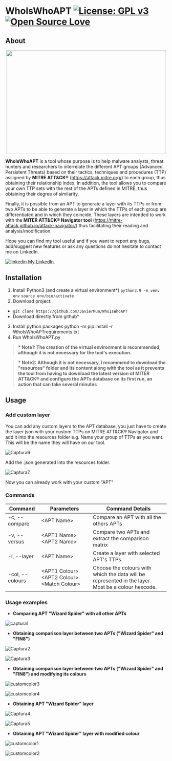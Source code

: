 # WhoIsWhoAPT [![License: GPL v3](https://img.shields.io/badge/License-GPLv3-blue.svg)](https://www.gnu.org/licenses/gpl-3.0) [![Open Source Love](https://badges.frapsoft.com/os/v1/open-source.png?v=103)](https://github.com/ellerbrock/open-source-badges/)


## About 

<p align="center">
  <img width="500" height="324" src="https://user-images.githubusercontent.com/113699569/191086330-69b67599-0c99-40b9-a3f2-7457227ebb2c.png">
</p>

**WhoIsWhoAPT** is a tool whose purpose is to help malware analysts, threat hunters and researchers to interrelate the different APT groups (Advanced Persistent Threats) based on their tactics, techniques and procedures (TTP) assigned by **MITRE ATT&CK®** (https://attack.mitre.org/) to each group, thus obtaining their relationship index. In addition, the tool allows you to compare your own TTP sets with the rest of the APTs defined in MITRE, thus obtaining their degree of similarity.

Finally, it is possible from an APT to generate a layer with its TTPs or from two APTs to be able to generate a layer in which the TTPs of each group are differentiated and in which they coincide. These layers are intended to work with the **MITER ATT&CK® Navigator tool** (https://mitre-attack.github.io/attack-navigator/) thus facilitating their reading and analysis/modification.

Hope you can find my tool useful and if you want to report any bugs, add/suggest new features or ask any questions do not hesitate to contact me on LinkedIn. <p>
  <a href="https://www.linkedin.com/in/javier-mu%C3%B1oz-alc%C3%A1zar-644b11162" rel="nofollow noreferrer">
    <img src="https://i.stack.imgur.com/gVE0j.png" alt="linkedin"> My LinkedIn
  </a> &nbsp; 
</p>

## Installation
1. Install Python3 (and create a virtual environment\*)
            `python3.9 -m venv env`
            `source env/bin/activate`
2. Download project:
-  `git clone https://github.com/JavierMun/WhoIsWhoAPT`
-  Download directly from github\*
3. Install python packages python -m pip install -r WhoIsWhoAPTrequirements.txt
4. Run WhoIsWhoAPT.py

> **\* Note1: The creation of the virtual environment is recommended, although it is not necessary for the tool's execution.**

> **\* Note2: Although it is not necessary, I recommend to download the "resources" folder and its content along with the tool as it prevents the tool from having to download the latest version of MITER ATT&CK® and configure the APTs database on its first run, an action that can take several minutes**


## Usage
### Add custom layer
You can add any custom layers to the APT database, you just have to create the layer json with your custom TTPs on MITRE ATT&CK® Navigator and add it into the resources folder e.g. 
Name your group of TTPs as you want. This will be the name they will have on our tool.

![Captura6](https://user-images.githubusercontent.com/113699569/191077532-e604c1dd-1014-4101-a1d8-50399b85d95f.PNG)

Add the .json generated into the resources folder.

![Captura7](https://user-images.githubusercontent.com/113699569/191077553-7e2a777b-0979-4e1a-8bae-181f88d72e20.PNG)

Now you can already work with your custom "APT"

### Commands
| Command       | Parameters   | Command Details             | 
| ------------- |-------------| -------------         | 
| -c, --compare     | \<APT Name\> | Compare an APT with all the others APTs  | 
| -v, --versus      | \<APT1 Name\> \<APT2 Name\> | Compare two APTs and extract the comparison matrix  | 
| -l, --layer       | \<APT Name\>| Create a layer with selected APT\'s TTPs | 
| -col, --colours   | \<APT1 Colour\> \<APT2 Colour\> \<Match Colour\>| Choose the colours with which the data will be represented in the layer. Most be a colour hexcode.| 

### Usage examples  
- **Comparing APT "Wizard Spider" with all other APTs**  

![captura1](https://user-images.githubusercontent.com/113699569/190997510-e0e71f0a-8309-4a58-a458-4736f3e4f11e.PNG)

- **Obtaining comparison layer between two APTs ("Wizard Spider" and "FIN8")**

![Captura2](https://user-images.githubusercontent.com/113699569/190997530-7f41153c-1bf4-4406-83dc-80b24509168e.PNG)

![Captura3](https://user-images.githubusercontent.com/113699569/190997542-eee5758d-93da-487d-9a49-cb4a597a9b8f.PNG)

- **Obtaining comparison layer between two APTs ("Wizard Spider" and "FIN8") and modifying its colours**

![customcolor3](https://user-images.githubusercontent.com/113699569/191085533-039510bb-70d2-4c76-b2ea-a533acb7361f.PNG)

![customcolor4](https://user-images.githubusercontent.com/113699569/191085534-65a1ed2d-fbe8-42c4-924e-5fb4ea5c4c45.PNG)

- **Obtaining APT "Wizard Spider" layer**

![Captura4](https://user-images.githubusercontent.com/113699569/190997545-b080864a-f9d2-4ccf-9d21-ff1f5976ad68.PNG)

![Captura5](https://user-images.githubusercontent.com/113699569/190997548-6edc96d6-0efb-4c82-9660-dca1f73670ed.PNG)

- **Obtaining APT "Wizard Spider" layer with modified colour**

![customcolor1](https://user-images.githubusercontent.com/113699569/191085525-b2ec1763-75d0-45ea-93bf-41a333aad38c.PNG)

![customcolor2](https://user-images.githubusercontent.com/113699569/191085529-84014a29-0b06-4ec0-98ce-a18089a5cd8d.PNG)
